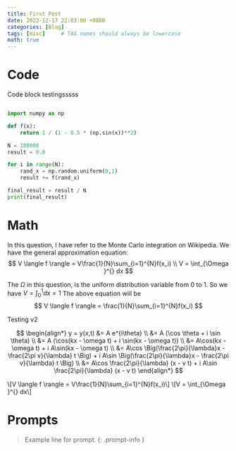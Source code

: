 ```yaml
---
title: First Post
date: 2022-12-17 22:03:00 +0800
categories: [Blog]
tags: [misc]     # TAG names should always be lowercase
math: true
---
```



# Code

Code block testingsssss

```python

import numpy as np

def f(x):
    return 1 / (1 - 0.5 * (np.sin(x))**2)

N = 100000
result = 0.0

for i in range(N):
    rand_x = np.random.uniform(0,1)
    result += f(rand_x)

final_result = result / N 
print(final_result)

```

# Math
In this question, I have refer to the Monte Carlo integration on Wikipedia. We have the general approximation equation:
$$ V \langle f \rangle =  V\frac{1}{N}\sum_{i=1}^{N}f(x_i) \\
V  =  \int_{\Omega }^{} dx
$$


The $\Omega$ in this question, is the uniform distribution variable from 0 to 1.
So we have $V = \int_{0}^{1} dx = 1$ The above equation  will be 
$$
V \langle f \rangle =  \frac{1}{N}\sum_{i=1}^{N}f(x_i)
$$

Testing v2

$$
\begin{align*}
y = y(x,t) &= A e^{i\theta} \\
&= A (\cos \theta + i \sin \theta) \\
&= A (\cos(kx - \omega t) + i \sin(kx - \omega t)) \\
&= A\cos(kx - \omega t) + i A\sin(kx - \omega t)  \\
&= A\cos \Big(\frac{2\pi}{\lambda}x - \frac{2\pi v}{\lambda} t \Big) + i A\sin \Big(\frac{2\pi}{\lambda}x - \frac{2\pi v}{\lambda} t \Big)  \\
&= A\cos \frac{2\pi}{\lambda} (x - v t) + i A\sin \frac{2\pi}{\lambda} (x - v t)
\end{align*}
$$

\\[V \langle f \rangle =  V\frac{1}{N}\sum_{i=1}^{N}f(x_i)\\]
\\[V  =  \int_{\Omega }^{} dx\\]





# Prompts

> Example line for prompt.
{: .prompt-info }


